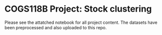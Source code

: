 # COGS118B Project: Stock clustering

Please see the attatched notebook for all project content. The datasets have been preprocessed and also uploaded to this repo.
